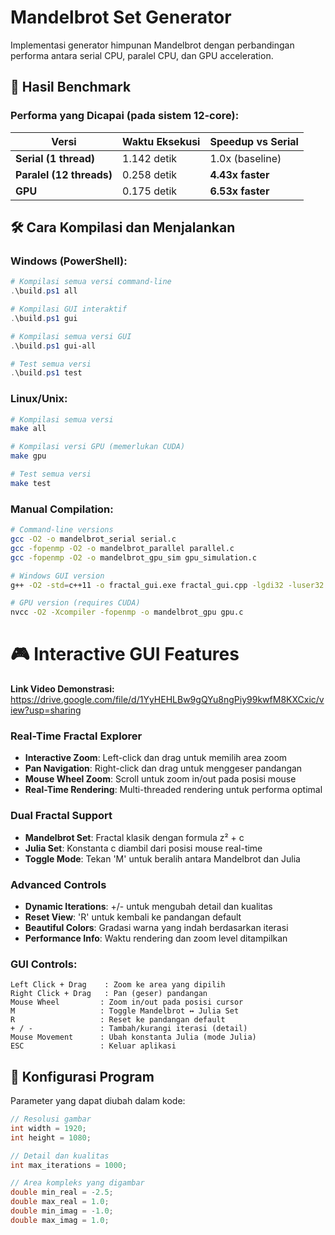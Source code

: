 # Mandelbrot Set Generator

Implementasi generator himpunan Mandelbrot dengan perbandingan performa antara serial CPU, paralel CPU, dan GPU acceleration.

## 🚀 Hasil Benchmark

### Performa yang Dicapai (pada sistem 12-core):

| Versi | Waktu Eksekusi | Speedup vs Serial |
|-------|---------------|-------------------|
| **Serial (1 thread)** | 1.142 detik | 1.0x (baseline) |
| **Paralel (12 threads)** | 0.258 detik | **4.43x faster** |
| **GPU** | 0.175 detik | **6.53x faster** |

## 🛠️ Cara Kompilasi dan Menjalankan

### Windows (PowerShell):
```powershell
# Kompilasi semua versi command-line
.\build.ps1 all

# Kompilasi GUI interaktif
.\build.ps1 gui

# Kompilasi semua versi GUI
.\build.ps1 gui-all

# Test semua versi
.\build.ps1 test
```

### Linux/Unix:
```bash
# Kompilasi semua versi
make all

# Kompilasi versi GPU (memerlukan CUDA)
make gpu

# Test semua versi
make test
```

### Manual Compilation:
```bash
# Command-line versions
gcc -O2 -o mandelbrot_serial serial.c
gcc -fopenmp -O2 -o mandelbrot_parallel parallel.c
gcc -fopenmp -O2 -o mandelbrot_gpu_sim gpu_simulation.c

# Windows GUI version
g++ -O2 -std=c++11 -o fractal_gui.exe fractal_gui.cpp -lgdi32 -luser32

# GPU version (requires CUDA)
nvcc -O2 -Xcompiler -fopenmp -o mandelbrot_gpu gpu.c
```

# 🎮 Interactive GUI Features

**Link Video Demonstrasi:** https://drive.google.com/file/d/1YyHEHLBw9gQYu8ngPiy99kwfM8KXCxic/view?usp=sharing

### **Real-Time Fractal Explorer**
- **Interactive Zoom**: Left-click dan drag untuk memilih area zoom
- **Pan Navigation**: Right-click dan drag untuk menggeser pandangan  
- **Mouse Wheel Zoom**: Scroll untuk zoom in/out pada posisi mouse
- **Real-Time Rendering**: Multi-threaded rendering untuk performa optimal

### **Dual Fractal Support**
- **Mandelbrot Set**: Fractal klasik dengan formula z² + c
- **Julia Set**: Konstanta c diambil dari posisi mouse real-time
- **Toggle Mode**: Tekan 'M' untuk beralih antara Mandelbrot dan Julia

### **Advanced Controls**
- **Dynamic Iterations**: +/- untuk mengubah detail dan kualitas
- **Reset View**: 'R' untuk kembali ke pandangan default  
- **Beautiful Colors**: Gradasi warna yang indah berdasarkan iterasi
- **Performance Info**: Waktu rendering dan zoom level ditampilkan

### **GUI Controls:**
```
Left Click + Drag    : Zoom ke area yang dipilih
Right Click + Drag   : Pan (geser) pandangan
Mouse Wheel         : Zoom in/out pada posisi cursor
M                   : Toggle Mandelbrot ↔ Julia Set
R                   : Reset ke pandangan default
+ / -               : Tambah/kurangi iterasi (detail)
Mouse Movement      : Ubah konstanta Julia (mode Julia)
ESC                 : Keluar aplikasi
```

## 🔧 Konfigurasi Program

Parameter yang dapat diubah dalam kode:

```c
// Resolusi gambar
int width = 1920;
int height = 1080;

// Detail dan kualitas
int max_iterations = 1000;

// Area kompleks yang digambar
double min_real = -2.5;
double max_real = 1.0;
double min_imag = -1.0;
double max_imag = 1.0;
```